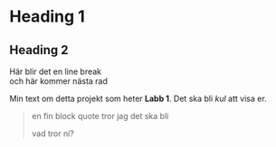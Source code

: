 # Heading 1

## Heading 2

Här blir det en line break  
och här kommer nästa rad

Min text om detta projekt som heter **Labb 1**. Det ska bli *kul* att visa er.

> en fin block quote tror jag det ska bli
>
> vad tror ni?






